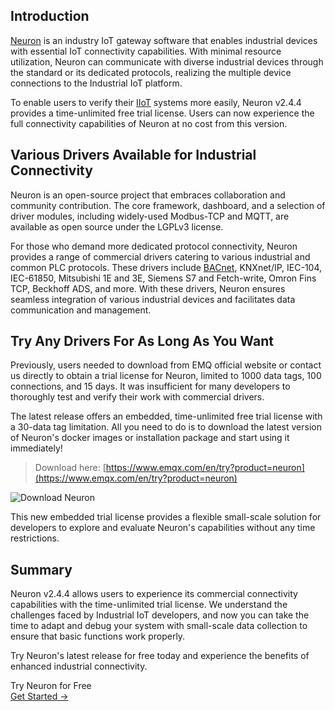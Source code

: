 ## Introduction

[Neuron](https://neugates.io/) is an industry IoT gateway software that enables industrial devices with essential IoT connectivity capabilities. With minimal resource utilization, Neuron can communicate with diverse industrial devices through the standard or its dedicated protocols, realizing the multiple device connections to the Industrial IoT platform. 

To enable users to verify their [IIoT](https://www.emqx.com/en/blog/iiot-explained-examples-technologies-benefits-and-challenges) systems more easily, Neuron v2.4.4 provides a time-unlimited free trial license. Users can now experience the full connectivity capabilities of Neuron at no cost from this version.

## Various Drivers Available for Industrial Connectivity

Neuron is an open-source project that embraces collaboration and community contribution. The core framework, dashboard, and a selection of driver modules, including widely-used Modbus-TCP and MQTT, are available as open source under the LGPLv3 license. 

For those who demand more dedicated protocol connectivity, Neuron provides a range of commercial drivers catering to various industrial and common PLC protocols. These drivers include [BACnet](https://www.emqx.com/en/blog/bacnet-protocol-basic-concepts-structure-obejct-model-explained), KNXnet/IP, IEC-104, IEC-61850, Mitsubishi 1E and 3E, Siemens S7 and Fetch-write, Omron Fins TCP, Beckhoff ADS, and more. With these drivers, Neuron ensures seamless integration of various industrial devices and facilitates data communication and management. 

## Try Any Drivers For As Long As You Want

Previously, users needed to download from EMQ official website or contact us directly to obtain a trial license for Neuron, limited to 1000 data tags, 100 connections, and 15 days. It was insufficient for many developers to thoroughly test and verify their work with commercial drivers. 

The latest release offers an embedded, time-unlimited free trial license with a 30-data tag limitation. All you need to do is to download the latest version of Neuron's docker images or installation package and start using it immediately!

> Download here: [https://www.emqx.com/en/try?product=neuron](https://www.emqx.com/en/try?product=neuron)

![Download Neuron](https://assets.emqx.com/images/80351dd717be1bccc26d398967f6b62b.png)

This new embedded trial license provides a flexible small-scale solution for developers to explore and evaluate Neuron's capabilities without any time restrictions.

## Summary

Neuron v2.4.4 allows users to experience its commercial connectivity capabilities with the time-unlimited trial license. We understand the challenges faced by Industrial IoT developers, and now you can take the time to adapt and debug your system with small-scale data collection to ensure that basic functions work properly.

Try Neuron's latest release for free today and experience the benefits of enhanced industrial connectivity.

 

<section class="promotion">
    <div>
        Try Neuron for Free
    </div>
    <a href="https://www.emqx.com/en/try?product=neuron" class="button is-gradient px-5">Get Started →</a>
</section>
